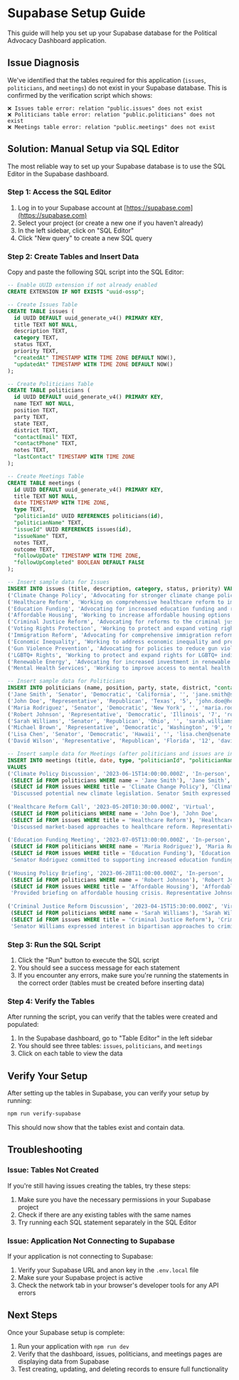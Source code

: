 # Supabase Setup Guide

This guide will help you set up your Supabase database for the Political Advocacy Dashboard application.

## Issue Diagnosis

We've identified that the tables required for this application (`issues`, `politicians`, and `meetings`) do not exist in your Supabase database. This is confirmed by the verification script which shows:

```
❌ Issues table error: relation "public.issues" does not exist
❌ Politicians table error: relation "public.politicians" does not exist
❌ Meetings table error: relation "public.meetings" does not exist
```

## Solution: Manual Setup via SQL Editor

The most reliable way to set up your Supabase database is to use the SQL Editor in the Supabase dashboard.

### Step 1: Access the SQL Editor

1. Log in to your Supabase account at [https://supabase.com](https://supabase.com)
2. Select your project (or create a new one if you haven't already)
3. In the left sidebar, click on "SQL Editor"
4. Click "New query" to create a new SQL query

### Step 2: Create Tables and Insert Data

Copy and paste the following SQL script into the SQL Editor:

```sql
-- Enable UUID extension if not already enabled
CREATE EXTENSION IF NOT EXISTS "uuid-ossp";

-- Create Issues Table
CREATE TABLE issues (
  id UUID DEFAULT uuid_generate_v4() PRIMARY KEY,
  title TEXT NOT NULL,
  description TEXT,
  category TEXT,
  status TEXT,
  priority TEXT,
  "createdAt" TIMESTAMP WITH TIME ZONE DEFAULT NOW(),
  "updatedAt" TIMESTAMP WITH TIME ZONE DEFAULT NOW()
);

-- Create Politicians Table
CREATE TABLE politicians (
  id UUID DEFAULT uuid_generate_v4() PRIMARY KEY,
  name TEXT NOT NULL,
  position TEXT,
  party TEXT,
  state TEXT,
  district TEXT,
  "contactEmail" TEXT,
  "contactPhone" TEXT,
  notes TEXT,
  "lastContact" TIMESTAMP WITH TIME ZONE
);

-- Create Meetings Table
CREATE TABLE meetings (
  id UUID DEFAULT uuid_generate_v4() PRIMARY KEY,
  title TEXT NOT NULL,
  date TIMESTAMP WITH TIME ZONE,
  type TEXT,
  "politicianId" UUID REFERENCES politicians(id),
  "politicianName" TEXT,
  "issueId" UUID REFERENCES issues(id),
  "issueName" TEXT,
  notes TEXT,
  outcome TEXT,
  "followUpDate" TIMESTAMP WITH TIME ZONE,
  "followUpCompleted" BOOLEAN DEFAULT FALSE
);

-- Insert sample data for Issues
INSERT INTO issues (title, description, category, status, priority) VALUES
('Climate Change Policy', 'Advocating for stronger climate change policies and regulations.', 'Environment', 'Active', 'High'),
('Healthcare Reform', 'Working on comprehensive healthcare reform to improve access and affordability.', 'Healthcare', 'Active', 'High'),
('Education Funding', 'Advocating for increased education funding and resources for public schools.', 'Education', 'Active', 'Medium'),
('Affordable Housing', 'Working to increase affordable housing options and reduce homelessness.', 'Housing', 'Active', 'Medium'),
('Criminal Justice Reform', 'Advocating for reforms to the criminal justice system to address inequities.', 'Justice', 'Active', 'High'),
('Voting Rights Protection', 'Working to protect and expand voting rights and access to the ballot.', 'Democracy', 'Active', 'High'),
('Immigration Reform', 'Advocating for comprehensive immigration reform and protections for immigrants.', 'Immigration', 'Active', 'Medium'),
('Economic Inequality', 'Working to address economic inequality and promote economic justice.', 'Economy', 'Active', 'Medium'),
('Gun Violence Prevention', 'Advocating for policies to reduce gun violence and promote public safety.', 'Public Safety', 'Active', 'High'),
('LGBTQ+ Rights', 'Working to protect and expand rights for LGBTQ+ individuals.', 'Civil Rights', 'Active', 'Medium'),
('Renewable Energy', 'Advocating for increased investment in renewable energy sources.', 'Environment', 'Active', 'Medium'),
('Mental Health Services', 'Working to improve access to mental health services and reduce stigma.', 'Healthcare', 'Active', 'Medium');

-- Insert sample data for Politicians
INSERT INTO politicians (name, position, party, state, district, "contactEmail", "contactPhone", notes, "lastContact") VALUES
('Jane Smith', 'Senator', 'Democratic', 'California', '', 'jane.smith@senate.gov', '202-555-0101', 'Strong supporter of environmental policies.', '2023-06-15T00:00:00.000Z'),
('John Doe', 'Representative', 'Republican', 'Texas', '5', 'john.doe@house.gov', '202-555-0102', 'Interested in healthcare reform from a market perspective.', '2023-05-20T00:00:00.000Z'),
('Maria Rodriguez', 'Senator', 'Democratic', 'New York', '', 'maria.rodriguez@senate.gov', '202-555-0103', 'Champion for education funding and reform.', '2023-07-05T00:00:00.000Z'),
('Robert Johnson', 'Representative', 'Democratic', 'Illinois', '7', 'robert.johnson@house.gov', '202-555-0104', 'Advocate for affordable housing initiatives.', '2023-06-28T00:00:00.000Z'),
('Sarah Williams', 'Senator', 'Republican', 'Ohio', '', 'sarah.williams@senate.gov', '202-555-0105', 'Interested in criminal justice reform from a conservative perspective.', '2023-04-15T00:00:00.000Z'),
('Michael Brown', 'Representative', 'Democratic', 'Washington', '9', 'michael.brown@house.gov', '202-555-0106', 'Strong advocate for voting rights and election security.', '2023-07-10T00:00:00.000Z'),
('Lisa Chen', 'Senator', 'Democratic', 'Hawaii', '', 'lisa.chen@senate.gov', '202-555-0107', 'Supportive of comprehensive immigration reform.', '2023-06-05T00:00:00.000Z'),
('David Wilson', 'Representative', 'Republican', 'Florida', '12', 'david.wilson@house.gov', '202-555-0108', 'Focused on economic growth and job creation.', '2023-05-25T00:00:00.000Z');

-- Insert sample data for Meetings (after politicians and issues are inserted)
INSERT INTO meetings (title, date, type, "politicianId", "politicianName", "issueId", "issueName", notes, outcome, "followUpDate", "followUpCompleted")
VALUES
('Climate Policy Discussion', '2023-06-15T14:00:00.000Z', 'In-person', 
 (SELECT id FROM politicians WHERE name = 'Jane Smith'), 'Jane Smith',
 (SELECT id FROM issues WHERE title = 'Climate Change Policy'), 'Climate Change Policy',
 'Discussed potential new climate legislation. Senator Smith expressed interest in co-sponsoring.', 'Positive', '2023-07-01T00:00:00.000Z', true),
 
('Healthcare Reform Call', '2023-05-20T10:30:00.000Z', 'Virtual',
 (SELECT id FROM politicians WHERE name = 'John Doe'), 'John Doe',
 (SELECT id FROM issues WHERE title = 'Healthcare Reform'), 'Healthcare Reform',
 'Discussed market-based approaches to healthcare reform. Representative Doe was receptive but had concerns about costs.', 'Neutral', '2023-06-15T00:00:00.000Z', true),
 
('Education Funding Meeting', '2023-07-05T13:00:00.000Z', 'In-person',
 (SELECT id FROM politicians WHERE name = 'Maria Rodriguez'), 'Maria Rodriguez',
 (SELECT id FROM issues WHERE title = 'Education Funding'), 'Education Funding',
 'Senator Rodriguez committed to supporting increased education funding in the next budget cycle.', 'Positive', '2023-07-20T00:00:00.000Z', false),
 
('Housing Policy Briefing', '2023-06-28T11:00:00.000Z', 'In-person',
 (SELECT id FROM politicians WHERE name = 'Robert Johnson'), 'Robert Johnson',
 (SELECT id FROM issues WHERE title = 'Affordable Housing'), 'Affordable Housing',
 'Provided briefing on affordable housing crisis. Representative Johnson requested additional data on his district.', 'Positive', '2023-07-15T00:00:00.000Z', false),
 
('Criminal Justice Reform Discussion', '2023-04-15T15:30:00.000Z', 'Virtual',
 (SELECT id FROM politicians WHERE name = 'Sarah Williams'), 'Sarah Williams',
 (SELECT id FROM issues WHERE title = 'Criminal Justice Reform'), 'Criminal Justice Reform',
 'Senator Williams expressed interest in bipartisan approaches to criminal justice reform.', 'Neutral', '2023-05-01T00:00:00.000Z', true);
```

### Step 3: Run the SQL Script

1. Click the "Run" button to execute the SQL script
2. You should see a success message for each statement
3. If you encounter any errors, make sure you're running the statements in the correct order (tables must be created before inserting data)

### Step 4: Verify the Tables

After running the script, you can verify that the tables were created and populated:

1. In the Supabase dashboard, go to "Table Editor" in the left sidebar
2. You should see three tables: `issues`, `politicians`, and `meetings`
3. Click on each table to view the data

## Verify Your Setup

After setting up the tables in Supabase, you can verify your setup by running:

```bash
npm run verify-supabase
```

This should now show that the tables exist and contain data.

## Troubleshooting

### Issue: Tables Not Created

If you're still having issues creating the tables, try these steps:

1. Make sure you have the necessary permissions in your Supabase project
2. Check if there are any existing tables with the same names
3. Try running each SQL statement separately in the SQL Editor

### Issue: Application Not Connecting to Supabase

If your application is not connecting to Supabase:

1. Verify your Supabase URL and anon key in the `.env.local` file
2. Make sure your Supabase project is active
3. Check the network tab in your browser's developer tools for any API errors

## Next Steps

Once your Supabase setup is complete:

1. Run your application with `npm run dev`
2. Verify that the dashboard, issues, politicians, and meetings pages are displaying data from Supabase
3. Test creating, updating, and deleting records to ensure full functionality 